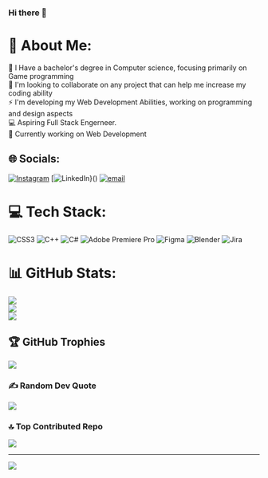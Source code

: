 ### Hi there 👋

# 💫 About Me:
👾 I Have a bachelor's degree in Computer science, focusing primarily on Game programming<br>👯 I'm looking to collaborate on any project that can help me increase my coding ability<br>⚡ I'm developing my Web Development Abilities, working on programming and design aspects<br>💻 Aspiring Full Stack Engerneer.<br>🔭 Currently working on Web Development<br>


## 🌐 Socials:
[![Instagram](https://img.shields.io/badge/Instagram-%23E4405F.svg?logo=Instagram&logoColor=white)](https://instagram.com/Bryce_reading_) [![LinkedIn](https://img.shields.io/badge/LinkedIn-%230077B5.svg?logo=linkedin&logoColor=white)}() [![email](https://img.shields.io/badge/Email-D14836?logo=gmail&logoColor=white)](mailto:Brycereading@gmail.com) 

# 💻 Tech Stack:
![CSS3](https://img.shields.io/badge/css3-%231572B6.svg?style=plastic&logo=css3&logoColor=white) ![C++](https://img.shields.io/badge/c++-%2300599C.svg?style=plastic&logo=c%2B%2B&logoColor=white) ![C#](https://img.shields.io/badge/c%23-%23239120.svg?style=plastic&logo=csharp&logoColor=white) ![Adobe Premiere Pro](https://img.shields.io/badge/Adobe%20Premiere%20Pro-9999FF.svg?style=plastic&logo=Adobe%20Premiere%20Pro&logoColor=white) ![Figma](https://img.shields.io/badge/figma-%23F24E1E.svg?style=plastic&logo=figma&logoColor=white) ![Blender](https://img.shields.io/badge/blender-%23F5792A.svg?style=plastic&logo=blender&logoColor=white) ![Jira](https://img.shields.io/badge/jira-%230A0FFF.svg?style=plastic&logo=jira&logoColor=white)
# 📊 GitHub Stats:
![](https://github-readme-stats.vercel.app/api?username=BryceReading&theme=neon&hide_border=false&include_all_commits=false&count_private=false)<br/>
![](https://nirzak-streak-stats.vercel.app/?user=BryceReading&theme=neon&hide_border=false)<br/>
![](https://github-readme-stats.vercel.app/api/top-langs/?username=BryceReading&theme=neon&hide_border=false&include_all_commits=false&count_private=false&layout=compact)

## 🏆 GitHub Trophies
![](https://github-profile-trophy.vercel.app/?username=BryceReading&theme=neon&no-frame=true&no-bg=true&margin-w=4)

### ✍️ Random Dev Quote
![](https://quotes-github-readme.vercel.app/api?type=vetical&theme=tokyonight)

### 🔝 Top Contributed Repo
![](https://github-contributor-stats.vercel.app/api?username=BryceReading&limit=5&theme=neon&combine_all_yearly_contributions=true)

---
[![](https://visitcount.itsvg.in/api?id=BryceReading&icon=0&color=0)](https://visitcount.itsvg.in)

<!-- Proudly created with GPRM ( https://gprm.itsvg.in ) -->
